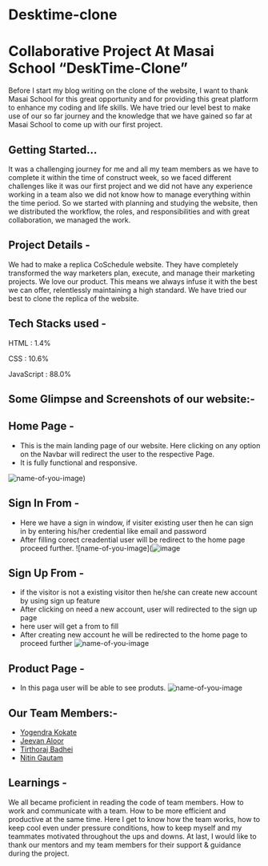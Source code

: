 
# Desktime-clone
# Collaborative Project At Masai School “DeskTime-Clone”

Before I start my blog writing on the clone of the website, I want to thank Masai School for this great opportunity and for providing this great platform to enhance my coding and life skills.
We have tried our level best to make use of our so far journey and the knowledge that we have gained so far at Masai School to come up with our first project.


## Getting Started…

It was a challenging journey for me and all my team members as we have to complete it within the time of construct week, so we faced different challenges like it was our first project and we did not have any experience working in a team also we did not know how to manage everything within the time period. So we started with planning and studying the website, then we distributed the workflow, the roles, and responsibilities and with great collaboration, we managed the work.

## Project Details -

We had to make a replica CoSchedule website. They have completely transformed the way marketers plan, execute, and manage their marketing projects. We love our product. This means we always infuse it with the best we can offer, relentlessly maintaining a high standard.
We have tried our best to clone the replica of the website.


## Tech Stacks used -
HTML :  1.4%
>
CSS : 10.6%
>
JavaScript : 88.0%

## Some Glimpse and Screenshots of our website:-

## Home Page -

* This is the main landing page of our website. Here clicking on any option on the Navbar will redirect the user to the respective  Page.
* It is fully functional and responsive.

![name-of-you-image](![image]![image](https://user-images.githubusercontent.com/101565730/210248960-392fa208-3f85-4a05-b651-b36bf1c1258d.png)))
## Sign In From -

* Here we have a sign in window, if visiter existing user then he can sign in by entering his/her credential like email and password 
* After filling corect creadential user will be redirect to the home page proceed further.
![name-of-you-image](![image](![image](https://user-images.githubusercontent.com/101565730/210247760-9ae314b7-4b45-4e2c-ae8e-3f8ec12bf29b.png))

## Sign Up From -

* if the visitor is not a existing visitor then he/she can create new account by using sign up feature
* After clicking on need a new account, user will redirected to the sign up page
* here user will get a from to fill
* After creating new account he will be redirected to the home page to proceed further
![name-of-you-image](![image](https://user-images.githubusercontent.com/101565730/210247662-c6d0128c-789e-4c81-a34a-5de2d2f518d3.png))


## Product Page  -
* In this paga user will be able to see produts.
![name-of-you-image](![image](https://user-images.githubusercontent.com/101565730/210247995-bbdb2629-946e-4eae-838c-34a6b05ad1e8.png))



## Our Team Members:-
*  <a href="https://github.com/ashwiniradkar123">Yogendra Kokate<a/>
* <a href="https://github.com/jeevan-aloor">Jeevan Aloor<a/>
* <a href="https://github.com/tirthorajbadhei">Tirthoraj Badhei<a/>
*  <a href="https://github.com/NitinGautam09">Nitin Gautam<a/>


## Learnings -
We all became proficient in reading the code of team members. 
How to work and communicate with a team.
How to be more efficient and productive at the same time.
Here I get to know how the team works, how to keep cool even under pressure conditions, how to keep myself and my teammates motivated throughout the ups and downs.
At last, I would like to thank our mentors and my team members for their support & guidance during the project.
